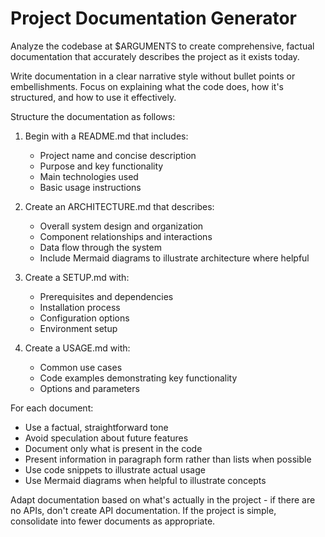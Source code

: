 # Project Documentation Generator

Analyze the codebase at $ARGUMENTS to create comprehensive, factual documentation that accurately describes the project as it exists today.

Write documentation in a clear narrative style without bullet points or embellishments. Focus on explaining what the code does, how it's structured, and how to use it effectively.

Structure the documentation as follows:

1. Begin with a README.md that includes:
   - Project name and concise description
   - Purpose and key functionality
   - Main technologies used
   - Basic usage instructions

2. Create an ARCHITECTURE.md that describes:
   - Overall system design and organization
   - Component relationships and interactions
   - Data flow through the system
   - Include Mermaid diagrams to illustrate architecture where helpful

3. Create a SETUP.md with:
   - Prerequisites and dependencies
   - Installation process
   - Configuration options
   - Environment setup

4. Create a USAGE.md with:
   - Common use cases
   - Code examples demonstrating key functionality
   - Options and parameters

For each document:
- Use a factual, straightforward tone
- Avoid speculation about future features
- Document only what is present in the code
- Present information in paragraph form rather than lists when possible
- Use code snippets to illustrate actual usage
- Use Mermaid diagrams when helpful to illustrate concepts

Adapt documentation based on what's actually in the project - if there are no APIs, don't create API documentation. If the project is simple, consolidate into fewer documents as appropriate.